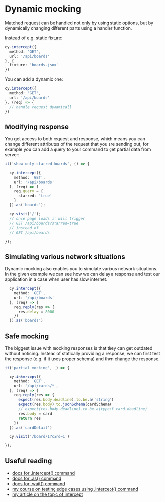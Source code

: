 # Dynamic mocking
Matched request can be handled not only by using static options, but by dynamically changing different parts using a handler function.

Instead of e.g. static fixture:
```ts
cy.intercept({
  method: 'GET',
  url: '/api/boards'
}, {
  fixture: 'boards.json'
})
```
You can add a dynamic one:
```ts
cy.intercept({
  method: 'GET',
  url: '/api/boards'
}, (req) => {
  // handle request dynamicall
})
```

## Modifying response
You get access to both request and response, which means you can change different attributes of the request that you are sending out, for example you can add a query to your command to get partial data from server:

```ts
it('show only starred boards', () => {

  cy.intercept({
    method: 'GET',
    url: '/api/boards'
  }, (req) => {
    req.query = {
      starred: 'true'
    }
  }).as('boards');

  cy.visit('/');
  // once page loads it will trigger 
  // GET /api/boards?starred=true
  // instead of
  // GET /api/boards

});
```

## Simulating various network situations
Dynamic mocking also enables you to simulate various network situations. In the given example we can see how we can delay a response and test our application in a case when user has slow internet.
```ts
  cy.intercept({
    method: 'GET',
    url: '/api/boards'
  }, (req) => {
    req.reply(res => {
      res.delay = 8000
    })
  }).as('boards')
  ```

## Safe mocking
The biggest issue with mocking responses is that they can get outdated without noticing. Instead of statically providing a response, we can first test the response (e.g. if it uses proper schema) and then change the response.

```ts
it('partial mocking', () => {

  cy.intercept({
    method: 'GET',
    url: '/api/cards/*',
  }, (req) => {
    req.reply(res => {
      expect(res.body.deadline).to.be.a('string')
      expect(res.body).to.jsonSchema(cardSchema)
      // expect(res.body.deadline).to.be.a(typeof card.deadline)
      res.body = card
      return res
    })
  }).as('cardDetail')

  cy.visit('/board/1?card=1')
  
});
```

## Useful reading
* [docs for .intercept() command](https://docs.cypress.io/api/commands/intercept.html)
* [docs for .as() command](https://docs.cypress.io/api/commands/as.html)
* [docs for .wait() command](https://docs.cypress.io/api/commands/wait.html)
* [my course on testing edge cases using .intercept() command](https://egghead.io/courses/test-network-edge-cases-with-cy-intercept-command-in-cypress-0fd94c68?af=1mdhb0)
* [my article on the topic of intercept](https://egghead.io/blog/intercepting-network-requests-in-cypress)